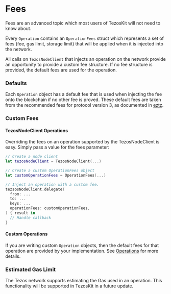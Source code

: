 # Fees
Fees are an advanced topic which most users of TezosKit will not need to know about.

Every `Operation` contains an `OperationFees` struct which represents a set of fees (fee, gas limit, storage limit) that will be applied when it is injected into the network. 

All calls on `TezosNodeClient` that injects an operation on the network provide an opportunity to provide a custom fee structure. If no fee structure is provided, the default fees are used for the operation.

### Defaults

Each `Operation` object has a default fee that is used when injecting the fee onto the blockchain if no other fee is proved. These default fees are taken from the recommended fees for protocol version 3, as documented in [eztz](https://github.com/TezTech/eztz/blob/master/PROTO_003_FEES.md).

### Custom Fees

#### TezosNodeClient Operations

Overriding the fees on an operation supported by the TezosNodeClient is easy. Simply pass a value for the fees parameter:
```swift
// Create a node client
let tezosNodeClient = TezosNodeClient(...)

// Create a custom OperationFees object
let customOperationFees = OperationFees(...)

// Inject an operation with a custom fee.
tezsosNodeClient.delegate(
  from: ...
  to: ...
  keys: ...
  operationFees: customOperationFees,
) { result in 
  // Handle callback
}
```

#### Custom Operations

If you are writing custom `Operation` objects, then the default fees for that operation are provided by your implementation. See [Operations](Operations.md) for more details.

### Estimated Gas Limit

The Tezos network supports estimating the Gas used in an operation. This functionality will be supported in TezosKit in a future update. 
